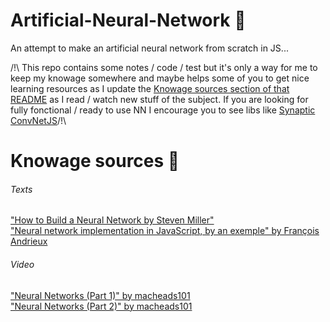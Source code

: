 # Artificial-Neural-Network :space_invader:
An attempt to make an artificial neural network from scratch in JS...

/!\ This repo contains some notes / code / test but it's only a way for me to keep my knowage somewhere and maybe helps some of you to get nice learning resources as I update the [Knowage sources section of that README](#anchors-in-markdown) as I read / watch new stuff of the subject. If you are looking for fully fonctional / ready to use NN I encourage you to see libs like [Synaptic](http://caza.la/synaptic/#/) [ConvNetJS](https://github.com/karpathy/convnetjs)/!\

# Knowage sources :book:
###### Texts
["How to Build a Neural Network by Steven Miller"](https://stevenmiller888.github.io/mind-how-to-build-a-neural-network/)  
["Neural network implementation in JavaScript, by an exemple" by François Andrieux](https://franpapers.com/en/2017-neural-network-implementation-in-javascript-by-an-example/)  
###### Video
["Neural Networks (Part 1)" by macheads101](https://www.youtube.com/watch?v=P02xWy63Q6U)  
["Neural Networks (Part 2)" by macheads101](https://www.youtube.com/watch?v=uHpKdZLutu0)
